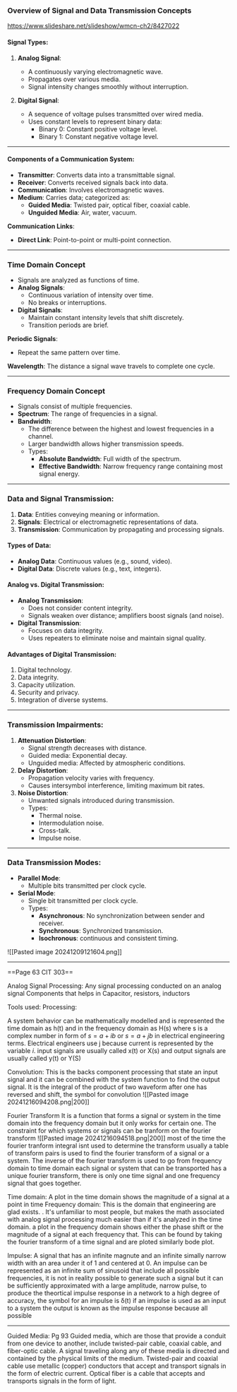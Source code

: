 ### Overview of Signal and Data Transmission Concepts
https://www.slideshare.net/slideshow/wmcn-ch2/8427022

#### Signal Types:
1. **Analog Signal**: 
   - A continuously varying electromagnetic wave.
   - Propagates over various media.
   - Signal intensity changes smoothly without interruption.

2. **Digital Signal**: 
   - A sequence of voltage pulses transmitted over wired media.
   - Uses constant levels to represent binary data:
     - Binary 0: Constant positive voltage level.
     - Binary 1: Constant negative voltage level.

---

#### Components of a Communication System:
- **Transmitter**: Converts data into a transmittable signal.
- **Receiver**: Converts received signals back into data.
- **Communication**: Involves electromagnetic waves.
- **Medium**: Carries data; categorized as:
  - **Guided Media**: Twisted pair, optical fiber, coaxial cable.
  - **Unguided Media**: Air, water, vacuum.
  
**Communication Links**:
- **Direct Link**: Point-to-point or multi-point connection.

---

### Time Domain Concept
- Signals are analyzed as functions of time.
- **Analog Signals**: 
  - Continuous variation of intensity over time.
  - No breaks or interruptions.
- **Digital Signals**: 
  - Maintain constant intensity levels that shift discretely.
  - Transition periods are brief.

**Periodic Signals**:
- Repeat the same pattern over time.

**Wavelength**: The distance a signal wave travels to complete one cycle.

---

### Frequency Domain Concept
- Signals consist of multiple frequencies.
- **Spectrum**: The range of frequencies in a signal.
- **Bandwidth**: 
  - The difference between the highest and lowest frequencies in a channel.
  - Larger bandwidth allows higher transmission speeds.
  - Types:
    - **Absolute Bandwidth**: Full width of the spectrum.
    - **Effective Bandwidth**: Narrow frequency range containing most signal energy.

---

### Data and Signal Transmission:
1. **Data**: Entities conveying meaning or information.
2. **Signals**: Electrical or electromagnetic representations of data.
3. **Transmission**: Communication by propagating and processing signals.

#### Types of Data:
- **Analog Data**: Continuous values (e.g., sound, video).
- **Digital Data**: Discrete values (e.g., text, integers).

#### Analog vs. Digital Transmission:
- **Analog Transmission**:
  - Does not consider content integrity.
  - Signals weaken over distance; amplifiers boost signals (and noise).
- **Digital Transmission**:
  - Focuses on data integrity.
  - Uses repeaters to eliminate noise and maintain signal quality.

#### Advantages of Digital Transmission:
1. Digital technology.
2. Data integrity.
3. Capacity utilization.
4. Security and privacy.
5. Integration of diverse systems.

---

### Transmission Impairments:
1. **Attenuation Distortion**:
   - Signal strength decreases with distance.
   - Guided media: Exponential decay.
   - Unguided media: Affected by atmospheric conditions.
2. **Delay Distortion**:
   - Propagation velocity varies with frequency.
   - Causes intersymbol interference, limiting maximum bit rates.
3. **Noise Distortion**:
   - Unwanted signals introduced during transmission.
   - Types:
     - Thermal noise.
     - Intermodulation noise.
     - Cross-talk.
     - Impulse noise.

---

### Data Transmission Modes:
- **Parallel Mode**:
  - Multiple bits transmitted per clock cycle.
- **Serial Mode**:
  - Single bit transmitted per clock cycle.
  - Types:
    - **Asynchronous**: No synchronization between sender and receiver.
    - **Synchronous**: Synchronized transmission.
    - **Isochronous**: continuous and consistent timing.

![[Pasted image 20241209121604.png]]


---
==Page 63 CIT 303==

Analog Signal Processing: Any signal processing conducted on an analog signal
Components that helps in 
Capacitor, resistors, inductors 

Tools used:
Processing:

A system behavior can be mathematically modelled and is represented the time domain as h(t) and in the frequency domain as H(s) where s is a complex number in form of $s = a + ib$ or $s = a+jb$ in electrical engineering terms. Electrical engineers use j because current is represented by the variable $i$. input signals are usually called x(t) or X(s) and output signals are usually called y(t) or Y(S)

Convolution:
This is the backs component processing that state an input signal and it can be combined with the system function to find the output signal. It is the integral of the product of two waveform after one has reversed and shift, the symbol for convolution
![[Pasted image 20241216094208.png|200]]

Fourier Transform
It is a function that forms a signal or system in the time domain into the frequency domain but it only works for certain one. The constraint for which systems or signals can be tranform on the fourier transform
![[Pasted image 20241216094518.png|200]]
most of the time the fourier tranform integral isnt used to determine the transform usually a table of transform pairs is used to find the fourier transform of a signal or a system. The inverse of the fourier transform is used to go from frequency domain to time domain each signal or system that can be transported has a unique fourier transform, there is only one time signal and one frequency signal that goes together.

Time domain: A plot in the time domain shows the magnitude of a signal at a point in time
Frequency domain: This is the domain that engineering are glad exists. . It's unfamiliar to most
people, but makes the math associated with analog signal processing
much easier than if it's analyzed in the time domain. a plot in the frequency domain shows either the phase shift or the magnitude of a signal at each frequency that. This can be found by taking the fourier transform of a time signal and are ploted similarly bode plot.

Impulse: A signal that has an infinite magnute and an infinite simally narrow width with an area under it of 1 and centered at 0.  An impulse can be represented as an infinite sum of sinusoid that include all possible frequencies, it is not in reality possible to generate such a signal but it can be sufficiently approximated with a large amplitude, narrow pulse, to produce the theortical impulse response in a network to a high degree of accuracy, the symbol for an impulse is δ(t) if an impulse is used as an input to a system the output is known as the impulse response because all possible

---
Guided Media: Pg  93
Guided media, which are those that provide a conduit from one device to another, include twisted-pair cable, coaxial cable, and fiber-optic cable. A signal traveling along any of these media is directed and contained by the physical limits of the medium. Twisted-pair and coaxial cable use metallic (copper) conductors that accept and transport signals in the form of electric current. Optical fiber is a cable that accepts and transports signals in the form of light.